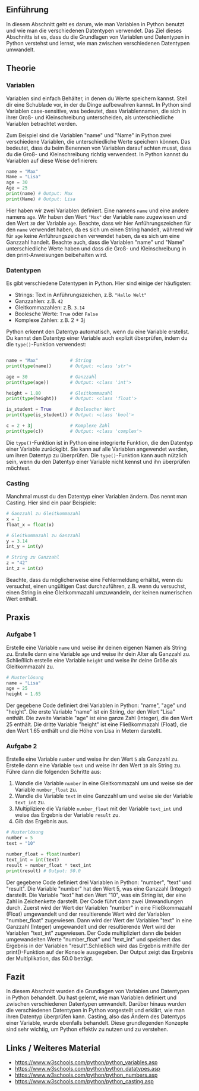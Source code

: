 ## Einführung
In diesem Abschnitt geht es darum, wie man Variablen in Python benutzt und wie man die verschiedenen Datentypen verwendet. Das Ziel dieses Abschnitts ist es, dass du die Grundlagen von Variablen und Datentypen in Python verstehst und lernst, wie man zwischen verschiedenen Datentypen umwandelt.

## Theorie

### Variablen
Variablen sind einfach Behälter, in denen du Werte speichern kannst. Stell dir eine Schublade vor, in der du Dinge aufbewahren kannst. In Python sind Variablen case-sensitive, was bedeutet, dass Variablennamen, die sich in ihrer Groß- und Kleinschreibung unterscheiden, als unterschiedliche Variablen betrachtet werden.

Zum Beispiel sind die Variablen "name" und "Name" in Python zwei verschiedene Variablen, die unterschiedliche Werte speichern können. Das bedeutet, dass du beim Benennen von Variablen darauf achten musst, dass du die Groß- und Kleinschreibung richtig verwendest. In Python kannst du Variablen auf diese Weise definieren:

```python
name = "Max"
Name = "Lisa"
age = 30
Age = 25
print(name) # Output: Max
print(Name) # Output: Lisa
```

Hier haben wir zwei Variablen definiert. Eine namens `name` und eine andere namens `age`. Wir haben den Wert `"Max"` der Variable `name` zugewiesen und den Wert `30` der Variable `age`. Beachte, dass wir hier Anführungszeichen für den `name` verwendet haben, da es sich um einen String handelt, während wir für `age` keine Anführungszeichen verwendet haben, da es sich um eine Ganzzahl handelt. Beachte auch, dass die Variablen "name" und "Name" unterschiedliche Werte haben und dass die Groß- und Kleinschreibung in den print-Anweisungen beibehalten wird.

### Datentypen
Es gibt verschiedene Datentypen in Python. Hier sind einige der häufigsten:

* Strings: Text in Anführungszeichen, z.B. `"Hallo Welt"`
* Ganzzahlen: z.B. `42`
* Gleitkommazahlen: z.B. `3.14`
* Boolesche Werte: `True` oder `False`
* Komplexe Zahlen: z.B. 2 + 3j

Python erkennt den Datentyp automatisch, wenn du eine Variable erstellst. Du kannst den Datentyp einer Variable auch explizit überprüfen, indem du die `type()`-Funktion verwendest:

```python

name = "Max"            # String
print(type(name))       # Output: <class 'str'>

age = 30                # Ganzzahl
print(type(age))        # Output: <class 'int'>

height = 1.80           # Gleitkommazahl
print(type(height))     # Output: <class 'float'>

is_student = True       # Boolescher Wert
print(type(is_student)) # Output: <class 'bool'>

c = 2 + 3j              # Komplexe Zahl
print(type(c))          # Output: <class 'complex'>
```

Die `type()`-Funktion ist in Python eine integrierte Funktion, die den Datentyp einer Variable zurückgibt. Sie kann auf alle Variablen angewendet werden, um ihren Datentyp zu überprüfen.
Die `type()`-Funktion kann auch nützlich sein, wenn du den Datentyp einer Variable nicht kennst und ihn überprüfen möchtest.

### Casting
Manchmal musst du den Datentyp einer Variablen ändern. Das nennt man Casting. Hier sind ein paar Beispiele:

```python
# Ganzzahl zu Gleitkommazahl
x = 1
float_x = float(x)

# Gleitkommazahl zu Ganzzahl
y = 3.14
int_y = int(y)

# String zu Ganzzahl
z = "42"
int_z = int(z)
```

Beachte, dass du möglicherweise eine Fehlermeldung erhältst, wenn du versuchst, einen ungültigen Cast durchzuführen, z.B. wenn du versuchst, einen String in eine Gleitkommazahl umzuwandeln, der keinen numerischen Wert enthält.

## Praxis
### Aufgabe 1
Erstelle eine Variable `name` und weise ihr deinen eigenen Namen als String zu. Erstelle dann eine Variable `age` und weise ihr dein Alter als Ganzzahl zu. Schließlich erstelle eine Variable `height` und weise ihr deine Größe als Gleitkommazahl zu.

```python
# Musterlösung
name = "Lisa"
age = 25
height = 1.65
```

Der gegebene Code definiert drei Variablen in Python: "name", "age" und "height". Die erste Variable "name" ist ein String, der den Wert "Lisa" enthält. Die zweite Variable "age" ist eine ganze Zahl (Integer), die den Wert 25 enthält. Die dritte Variable "height" ist eine Fließkommazahl (Float), die den Wert 1.65 enthält und die Höhe von Lisa in Metern darstellt.

### Aufgabe 2
Erstelle eine Variable `number` und weise ihr den Wert `5` als Ganzzahl zu. Erstelle dann eine Variable `text` und weise ihr den Wert `10` als String zu. Führe dann die folgenden Schritte aus:

1. Wandle die Variable `number` in eine Gleitkommazahl um und weise sie der Variable `number_float` zu.
2. Wandle die Variable `text` in eine Ganzzahl um und weise sie der Variable `text_int` zu.
3. Multipliziere die Variable `number_float` mit der Variable `text_int` und weise das Ergebnis der Variable `result` zu.
4. Gib das Ergebnis aus.

```python
# Musterlösung
number = 5
text = "10"

number_float = float(number)
text_int = int(text)
result = number_float * text_int
print(result) # Output: 50.0
```

Der gegebene Code definiert drei Variablen in Python: "number", "text" und "result". Die Variable "number" hat den Wert 5, was eine Ganzzahl (Integer) darstellt. Die Variable "text" hat den Wert "10", was ein String ist, der eine Zahl in Zeichenkette darstellt.
Der Code führt dann zwei Umwandlungen durch. Zuerst wird der Wert der Variablen "number" in eine Fließkommazahl (Float) umgewandelt und der resultierende Wert wird der Variablen "number_float" zugewiesen. Dann wird der Wert der Variablen "text" in eine Ganzzahl (Integer) umgewandelt und der resultierende Wert wird der Variablen "text_int" zugewiesen. Der Code multipliziert dann die beiden umgewandelten Werte "number_float" und "text_int" und speichert das Ergebnis in der Variablen "result".Schließlich wird das Ergebnis mithilfe der print()-Funktion auf der Konsole ausgegeben. Der Output zeigt das Ergebnis der Multiplikation, das 50.0 beträgt.

## Fazit
In diesem Abschnitt wurden die Grundlagen von Variablen und Datentypen in Python behandelt. Du hast gelernt, wie man Variablen definiert und zwischen verschiedenen Datentypen umwandelt. Darüber hinaus wurden die verschiedenen Datentypen in Python vorgestellt und erklärt, wie man ihren Datentyp überprüfen kann. Casting, also das Ändern des Datentyps einer Variable, wurde ebenfalls behandelt. Diese grundlegenden Konzepte sind sehr wichtig, um Python effektiv zu nutzen und zu verstehen.

## Links / Weiteres Material

* https://www.w3schools.com/python/python_variables.asp
* https://www.w3schools.com/python/python_datatypes.asp
* https://www.w3schools.com/python/python_numbers.asp
* https://www.w3schools.com/python/python_casting.asp